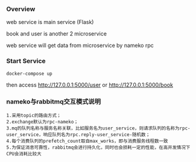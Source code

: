 ### Overview

web service is main service (Flask)

book and user is another 2 microservice

web service will get data from microservice by nameko rpc

### Start Service

```
docker-compose up
```
then access http://127.0.0.1:5000/user or http://127.0.0.1:5000/book


### nameko与rabbitmq交互模式说明

```
1.采用topic的路由方式；
2.exchange默认为rpc-nameko；
3.mq的队列名称与服务名称关联，比如服务名为user_service，则请求队列的名称为rpc-user_service，响应队列名为rpc.reply-user_service-随机数；
4.每个消费队列的prefetch_count取自max_works，即与消费服务线程数一致
5.为保证消息可靠性，rabbitmq会进行持久化，同时也会损耗一定的性能，在高并发情况下CPU会消耗比较大
```